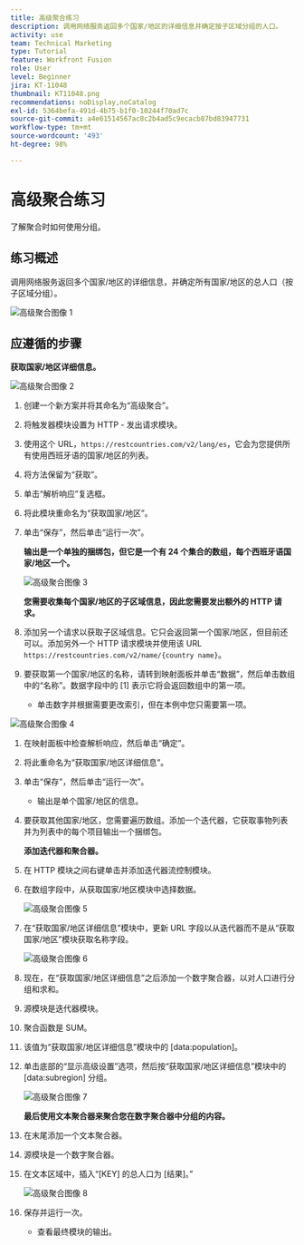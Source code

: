 ```yaml
---
title: 高级聚合练习
description: 调用网络服务返回多个国家/地区的详细信息并确定按子区域分组的人口。
activity: use
team: Technical Marketing
type: Tutorial
feature: Workfront Fusion
role: User
level: Beginner
jira: KT-11048
thumbnail: KT11048.png
recommendations: noDisplay,noCatalog
exl-id: 5364befa-491d-4b75-b1f0-10244f70ad7c
source-git-commit: a4e61514567ac8c2b4ad5c9ecacb87bd83947731
workflow-type: tm+mt
source-wordcount: '493'
ht-degree: 98%

---
```


# 高级聚合练习

了解聚合时如何使用分组。

## 练习概述

调用网络服务返回多个国家/地区的详细信息，并确定所有国家/地区的总人口（按子区域分组）。

![高级聚合图像 1](../12-exercises/assets/advanced-aggregation-walkthrough-1.png)

## 应遵循的步骤

**获取国家/地区详细信息。**

![高级聚合图像 2](../12-exercises/assets/advanced-aggregation-walkthrough-2.png)

1. 创建一个新方案并将其命名为“高级聚合”。
1. 将触发器模块设置为 HTTP - 发出请求模块。
1. 使用这个 URL，`https://restcountries.com/v2/lang/es`，它会为您提供所有使用西班牙语的国家/地区的列表。
1. 将方法保留为“获取”。
1. 单击“解析响应”复选框。
1. 将此模块重命名为“获取国家/地区”。
1. 单击“保存”，然后单击“运行一次”。

   **输出是一个单独的捆绑包，但它是一个有 24 个集合的数组，每个西班牙语国家/地区一个。**

   ![高级聚合图像 3](../12-exercises/assets/advanced-aggregation-walkthrough-3.png)

   **您需要收集每个国家/地区的子区域信息，因此您需要发出额外的 HTTP 请求。**

1. 添加另一个请求以获取子区域信息。它只会返回第一个国家/地区，但目前还可以。添加另外一个 HTTP 请求模块并使用该 URL `https://restcountries.com/v2/name/{country name}`。
1. 要获取第一个国家/地区的名称，请转到映射面板并单击“数据”，然后单击数组中的“名称”。数据字段中的 [1] 表示它将会返回数组中的第一项。

   + 单击数字并根据需要更改索引，但在本例中您只需要第一项。

![高级聚合图像 4](../12-exercises/assets/advanced-aggregation-walkthrough-4.png)

1. 在映射面板中检查解析响应，然后单击“确定”。
1. 将此重命名为“获取国家/地区详细信息”。
1. 单击“保存”，然后单击“运行一次”。

   + 输出是单个国家/地区的信息。

1. 要获取其他国家/地区，您需要遍历数组。添加一个迭代器，它获取事物列表并为列表中的每个项目输出一个捆绑包。

   **添加迭代器和聚合器。**

1. 在 HTTP 模块之间右键单击并添加迭代器流控制模块。
1. 在数组字段中，从获取国家/地区模块中选择数据。

   ![高级聚合图像 5](../12-exercises/assets/advanced-aggregation-walkthrough-5.png)

1. 在“获取国家/地区详细信息”模块中，更新 URL 字段以从迭代器而不是从“获取国家/地区”模块获取名称字段。

   ![高级聚合图像 6](../12-exercises/assets/advanced-aggregation-walkthrough-6.png)

1. 现在，在“获取国家/地区详细信息”之后添加一个数字聚合器，以对人口进行分组和求和。
1. 源模块是迭代器模块。
1. 聚合函数是 SUM。
1. 该值为“获取国家/地区详细信息”模块中的 [data:population]。
1. 单击底部的“显示高级设置”选项，然后按“获取国家/地区详细信息”模块中的 [data:subregion] 分组。

   ![高级聚合图像 7](../12-exercises/assets/advanced-aggregation-walkthrough-7.png)

   **最后使用文本聚合器来聚合您在数字聚合器中分组的内容。**

1. 在末尾添加一个文本聚合器。
1. 源模块是一个数字聚合器。
1. 在文本区域中，插入“[KEY] 的总人口为 [结果]。”

   ![高级聚合图像 8](../12-exercises/assets/advanced-aggregation-walkthrough-8.png)

1. 保存并运行一次。

   + 查看最终模块的输出。
